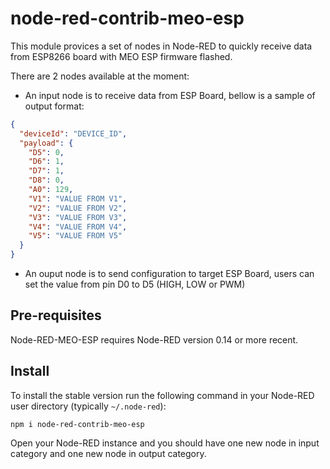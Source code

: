# node-red-contrib-meo-esp

This module provices a set of nodes in Node-RED to quickly receive data from ESP8266 board with MEO ESP firmware flashed.

There are 2 nodes available at the moment:
- An input node is to receive data from ESP Board, bellow is a sample of output format:
```json
{
  "deviceId": "DEVICE_ID",
  "payload": {
    "D5": 0,
    "D6": 1,
    "D7": 1,
    "D8": 0,
    "A0": 129,
    "V1": "VALUE FROM V1",
    "V2": "VALUE FROM V2",
    "V3": "VALUE FROM V3",
    "V4": "VALUE FROM V4",
    "V5": "VALUE FROM V5"
  }
}
```

- An ouput node is to send configuration to target ESP Board, users can set the value from pin D0 to D5 (HIGH, LOW or PWM)

## Pre-requisites

Node-RED-MEO-ESP requires Node-RED version 0.14 or more recent.

## Install

To install the stable version run the following command in your Node-RED user directory (typically `~/.node-red`):

    npm i node-red-contrib-meo-esp

Open your Node-RED instance and you should have one new node in input category and one new node in output category.
